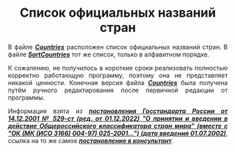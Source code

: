 <div align="center">

# Список официальных названий стран
</div>

<div align="justify">

В файле [***Countries***](countries.txt) расположен список официальных названий стран. В файле [***SortCountries***](sort_countries.txt) тот же список, только в алфавитном порядке.

К сожалению, не получилось в короткие сроки реализовать полностью корректно работающую программу, поэтому она не представляет никакой ценности. Конечная версия файла [***Countries***](countries.txt) была получена путём ручного редактирования после первичной редакции от программы.

Информация взята из [***постановления Госстандарта России от 14.12.2001 № 529-ст (ред. от 01.12.2022) "О принятии и введении в действие Общероссийского классификатора стран мира" (вместе с "ОК (МК (ИСО 3166) 004-97) 025-2001...") (дата введения 01.07.2002)***](https://legalacts.ru/doc/postanovlenie-gosstandarta-rf-ot-14122001-n-529-st/), ссылка на то же самое [***постановление в консультант***](https://www.consultant.ru/document/cons_doc_LAW_34516/).

</div>